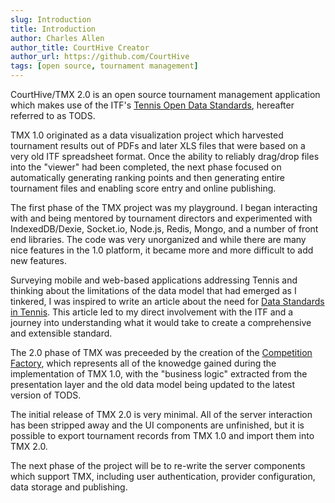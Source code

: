 ```yaml
---
slug: Introduction
title: Introduction
author: Charles Allen
author_title: CourtHive Creator
author_url: https://github.com/CourtHive
tags: [open source, tournament management]
---
```


CourtHive/TMX 2.0 is an open source tournament management application which makes use of the ITF's [Tennis Open Data Standards](https://itftennis.atlassian.net/wiki/spaces/TODS/overview'), hereafter referred to as TODS.

TMX 1.0 originated as a data visualization project which harvested tournament results out of PDFs and later XLS files that were based on a very old ITF spreadsheet format. Once the ability to reliably drag/drop files into the "viewer" had been completed, the next phase focused on automatically generating ranking points and then generating entire tournament files and enabling score entry and online publishing.

The first phase of the TMX project was my playground. I began interacting with and being mentored by tournament directors and experimented with IndexedDB/Dexie, Socket.io, Node.js, Redis, Mongo, and a number of front end libraries. The code was very unorganized and while there are many nice features in the 1.0 platform, it became more and more difficult to add new features.

Surveying mobile and web-based applications addressing Tennis and thinking about the limitations of the data model that had emerged as I tinkered, I was inspired to write an article about the need for [Data Standards in Tennis](https://medium.com/@TennisVisuals/toss-tennis-open-software-standards-846cf7276962). This article led to my direct involvement with the ITF and a journey into understanding what it would take to create a comprehensive and extensible standard.

The 2.0 phase of TMX was preceeded by the creation of the [Competition Factory](https://courthive.github.io/tods-competition-factory/), which represents all of the knowedge gained during the implementation of TMX 1.0, with the "business logic" extracted from the presentation layer and the old data model being updated to the latest version of TODS.

The initial release of TMX 2.0 is very minimal. All of the server interaction has been stripped away and the UI components are unfinished, but it is possible to export tournament records from TMX 1.0 and import them into TMX 2.0.

The next phase of the project will be to re-write the server components which support TMX, including user authentication, provider configuration, data storage and publishing.
